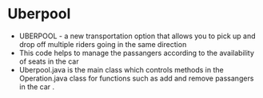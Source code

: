# Uberpool

* UBERPOOL - a new transportation option that allows you to pick up and drop off multiple riders going in the same direction
* This code helps to manage the passangers according to the availability of seats in the car 
* Uberpool.java is the main class which controls  methods in the Operation.java class for functions such as add and remove passangers in the car .
